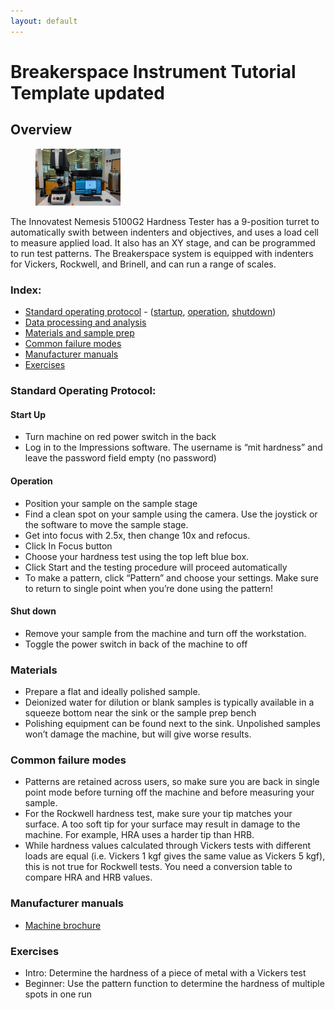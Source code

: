 ```yaml
---
layout: default
---
```

# Breakerspace Instrument Tutorial Template updated

## Overview

<figure>
	<img src="../assets/img/hardness-tester.JPG" alt="Hardness Tester" style="width:32%; margin:0">  
</figure>

The Innovatest Nemesis 5100G2 Hardness Tester has a 9-position turret to automatically swith between indenters and objectives, and uses a load cell to measure applied load. It also has an XY stage, and can be programmed to run test patterns. The Breakerspace system is equipped with indenters for Vickers, Rockwell, and Brinell, and can run a range of scales.

### Index: 

* [Standard operating protocol](#sop) - ([startup](#startup), [operation](#operation), [shutdown](#shutdown))
* [Data processing and analysis](#data)
* [Materials and sample prep](#materials)
* [Common failure modes](#failures)
* [Manufacturer manuals](#manuals)
* [Exercises](#exercises)

<a name="sop"></a>
### Standard Operating Protocol:

<a name="startup"></a>
#### Start Up
* Turn machine on red power switch in the back 
* Log in to the Impressions software. The username is “mit hardness” and leave the password field empty (no password)

<a name="operation"></a>
#### Operation
* Position your sample on the sample stage
* Find a clean spot on your sample using the camera. Use the joystick or the software to move the sample stage. 
* Get into focus with 2.5x, then change 10x and refocus. 
* Click In Focus button
* Choose your hardness test using the top left blue box.
* Click Start and the testing procedure will proceed automatically
* To make a pattern, click “Pattern” and choose your settings. Make sure to return to single point when you’re done using the pattern!

<a name="shutdown"></a>
#### Shut down
* Remove your sample from the machine and turn off the workstation.
* Toggle the power switch in back of the machine to off

<a name="materials"></a>
### Materials
* Prepare a flat and ideally polished sample. 
* Deionized water for dilution or blank samples is typically available in a squeeze bottom near the sink or the sample prep bench
* Polishing equipment can be found next to the sink. Unpolished samples won’t damage the machine, but will give worse results. 

<a name="failures"></a>
### Common failure modes
* Patterns are retained across users, so make sure you are back in single point mode before turning off the machine and before measuring your sample.
* For the Rockwell hardness test, make sure your tip matches your surface. A too soft tip for your surface may result in damage to the machine. For example, HRA uses a harder tip than HRB.
* While hardness values calculated through Vickers tests with different loads are equal (i.e. Vickers 1 kgf gives the same value as Vickers 5 kgf), this is not true for Rockwell tests. You need a conversion table to compare HRA and HRB values.


<a name="manuals"></a>
### Manufacturer manuals
* [Machine brochure](https://www.dropbox.com/scl/fi/px92wph6tuclbmpjo4k5z/INNOVATEST_NEMESIS-9100-brochure.pdf?rlkey=kjzo23aznoolzjrfedtwmikkk&st=73l53vy4&dl=0)
  
<a name="exercises"></a>
### Exercises
* Intro: Determine the hardness of a piece of metal with a Vickers test
* Beginner: Use the pattern function to determine the hardness of multiple spots in one run

